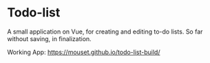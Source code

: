 # Todo-list

A small application on Vue, for creating and editing to-do lists. So far without saving, in finalization.

Working App: https://mouset.github.io/todo-list-build/

